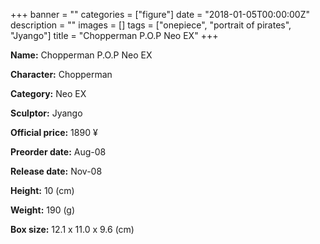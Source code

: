 +++
banner = ""
categories = ["figure"]
date = "2018-01-05T00:00:00Z"
description = ""
images = []
tags = ["onepiece", "portrait of pirates", "Jyango"]
title = "Chopperman P.O.P Neo EX"
+++

**Name:** Chopperman P.O.P Neo EX

**Character:** Chopperman

**Category:** Neo EX 

**Sculptor:** Jyango

**Official price:** 1890 ¥

**Preorder date:** Aug-08

**Release date:** Nov-08

**Height:** 10 (cm)

**Weight:** 190 (g)

**Box size:** 12.1 x 11.0 x 9.6 (cm)



